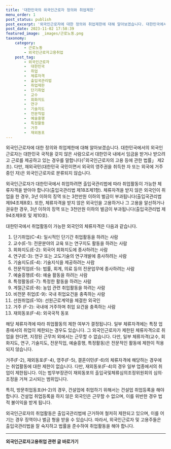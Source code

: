 ```yaml
---
title: '대한민국의 외국인근로자 정의와 취업제한'
menu_order: 1
post_status: publish
post_excerpt: '외국인근로자에 대한 정의와 취업제한에 대해 알아보겠습니다. 대한민국에서의 외국인근로자는 대한민국 국적을 갖지 않은 사람으로서 대한민국 내에서 임금을 받거나 받으려고 근로를 제공하고 있는 경우를 말합니다  외국인근로자의 고용 등에 관한 법률  제2조 . 다만, 재외국민 대한민국 국민이면서 외국의 영주권을 취득한 자 또는 외국에 거주 중인 자 은 외국인근로자로 분류되지 않습니다.'
post_date: 2023-11-02 17:58:39
featured_image: _images/근로노동.png
taxonomy:
    category:
        - 근로노동
        - 외국인근로자고용취업
    post_tag:
        - 외국인근로자
        -  대한민국
        -  취업
        -  체류자격
        -  출입국관리법
        -  취업제한
        -  단기취업
        -  교수
        -  회화지도
        -  연구
        -  기술지도
        -  전문직업
        -  예술흥행
        -  특정활동
        -  거주
        -  재외동포
---
```



외국인근로자에 대한 정의와 취업제한에 대해 알아보겠습니다. 대한민국에서의 외국인근로자는 대한민국 국적을 갖지 않은 사람으로서 대한민국 내에서 임금을 받거나 받으려고 근로를 제공하고 있는 경우를 말합니다(「외국인근로자의 고용 등에 관한 법률」 제2조). 다만, 재외국민(대한민국 국민이면서 외국의 영주권을 취득한 자 또는 외국에 거주 중인 자)은 외국인근로자로 분류되지 않습니다.

외국인근로자가 대한민국에서 취업하려면 출입국관리법에 따라 취업활동이 가능한 체류자격을 받아야 합니다(출입국관리법 제18조제1항). 체류자격을 받지 않은 외국인이 취업을 한 경우, 3년 이하의 징역 또는 3천만원 이하의 벌금이 부과됩니다(출입국관리법 제94조제8호). 또한, 체류자격을 받지 않은 외국인을 고용하거나 그 고용을 알선하거나 권유한 경우, 3년 이하의 징역 또는 3천만원 이하의 벌금이 부과됩니다(출입국관리법 제94조제9호 및 제10호).

대한민국에서 취업활동이 가능한 외국인의 체류자격은 다음과 같습니다.

1. 단기취업(C-4): 일시적인 단기간 취업활동을 하려는 사람
2. 교수(E-1): 전문분야의 교육 또는 연구지도 활동을 하려는 사람
3. 회화지도(E-2): 외국어 회화지도에 종사하려는 사람
4. 연구(E-3): 연구 또는 고도기술의 연구개발에 종사하려는 사람
5. 기술지도(E-4): 기술지식을 제공하려는 사람
6. 전문직업(E-5): 법률, 회계, 의료 등의 전문업무에 종사하려는 사람
7. 예술흥행(E-6): 예술 활동을 하려는 사람
8. 특정활동(E-7): 특정한 활동을 하려는 사람
9. 계절근로(E-8): 농업 관련 취업활동을 하려는 사람
10. 비전문 취업(E-9): 국내 취업요건을 충족하는 사람
11. 선원취업(E-10): 선원근로계약을 체결한 외국인
12. 거주 (F-2): 국내에 거주하며 취업 요건을 충족하는 사람
13. 재외동포(F-4): 외국국적 동포

해당 체류자격에 따라 취업활동의 제한 여부가 결정됩니다. 일부 체류자격에는 특정 업종에서의 취업이 제한되는 경우도 있습니다. 그 외국인근로자가 제한된 체류자격으로 취업을 한다면, 지정된 근무처 외에서는 근무할 수 없습니다. 다만, 일부 체류자격(교수, 회화지도, 연구, 기술지도, 전문직업, 예술흥행, 특정활동)은 전문적인 활동에 제한이 적용되지 않습니다.

거주(F-2), 재외동포(F-4), 영주(F-5), 결혼이민(F-6)의 체류자격에 해당하는 경우에는 취업활동에 대한 제한이 없습니다. 다만, 재외동포(F-4)의 경우 일부 업종에서의 취업이 제한됩니다. 이는 법무부장관이 재외동포의 출입국및체류심의조정위원회의 심의·조정을 거쳐 고시되는 범위입니다.

특히, 방문취업동포(H-2)의 경우, 건설업에 취업하기 위해서는 건설업 취업등록을 해야 합니다. 건설업 취업등록을 하지 않은 외국인은 근무할 수 없으며, 이를 위반한 경우 법적 불이익을 받게 됩니다.

외국인근로자의 취업활동은 출입국관리법에 근거하여 철저히 제한되고 있으며, 이를 어기는 경우 징역이나 벌금 형을 받을 수 있습니다. 따라서, 외국인근로자 및 고용주들은 출입국관리법을 잘 숙지하고 법률을 준수하여 취업활동을 해야 합니다.
<!-- wp:separator -->
<hr class="wp-block-separator has-alpha-channel-opacity"/>
<!-- /wp:separator -->

<!-- wp:group {"backgroundColor":"base","layout":{"type":"constrained"}} -->
<div class="wp-block-group has-base-background-color has-background"><!-- wp:paragraph {"align":"center","fontSize":"medium"} -->
<p class="has-text-align-center has-large-font-size"><strong>외국인근로자고용취업 관련 글 바로가기</strong></p>
<!-- /wp:paragraph -->


<!-- wp:latest-posts {"categories":[{"id":10884,"count":19,"description":"","link":"https://uknowlaw.com/category/%ec%99%b8%ea%b5%ad%ec%9d%b8%ea%b7%bc%eb%a1%9c%ec%9e%90%ea%b3%a0%ec%9a%a9%ec%b7%a8%ec%97%85/","name":"외국인근로자고용취업","slug":"외국인근로자고용취업","taxonomy":"category","parent":0,"meta":[],"_links":{"self":[{"href":"https://uknowlaw.com/wp-json/wp/v2/categories/10884"}],"collection":[{"href":"https://uknowlaw.com/wp-json/wp/v2/categories"}],"about":[{"href":"https://uknowlaw.com/wp-json/wp/v2/taxonomies/category"}],"wp:post_type":[{"href":"https://uknowlaw.com/wp-json/wp/v2/posts?categories=10884"}],"curies":[{"name":"wp","href":"https://api.w.org/{rel}","templated":true}]}}],"postsToShow":100,"excerptLength":28,"postLayout":"grid","columns":2,"featuredImageAlign":"left","featuredImageSizeSlug":"large","fontSize":18px} /--></div>
<!-- /wp:group -->
